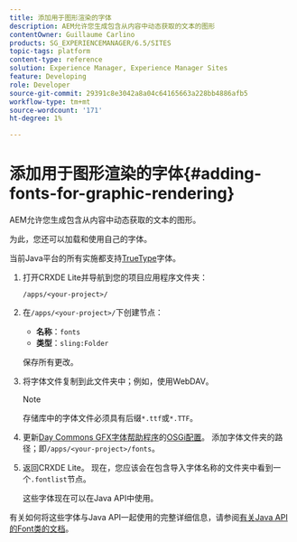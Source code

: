```yaml
---
title: 添加用于图形渲染的字体
description: AEM允许您生成包含从内容中动态获取的文本的图形
contentOwner: Guillaume Carlino
products: SG_EXPERIENCEMANAGER/6.5/SITES
topic-tags: platform
content-type: reference
solution: Experience Manager, Experience Manager Sites
feature: Developing
role: Developer
source-git-commit: 29391c8e3042a8a04c64165663a228bb4886afb5
workflow-type: tm+mt
source-wordcount: '171'
ht-degree: 1%

---
```


# 添加用于图形渲染的字体{#adding-fonts-for-graphic-rendering}

AEM允许您生成包含从内容中动态获取的文本的图形。

为此，您还可以加载和使用自己的字体。

当前Java平台的所有实施都支持[TrueType](https://en.wikipedia.org/wiki/Truetype)字体。

1. 打开CRXDE Lite并导航到您的项目应用程序文件夹：

   `/apps/<your-project>/`

1. 在`/apps/<your-project>/`下创建节点：

   * **名称**：`fonts`
   * **类型**：`sling:Folder`

   保存所有更改。

1. 将字体文件复制到此文件夹中；例如，使用WebDAV。

   >[!NOTE]
   >
   >存储库中的字体文件必须具有后缀`*.ttf`或`*.TTF`。

1. 更新[Day Commons GFX字体帮助程序](/help/sites-deploying/osgi-configuration-settings.md)的[OSGi配置](/help/sites-deploying/configuring-osgi.md)。 添加字体文件夹的路径；即`/apps/<your-project>/fonts`。

1. 返回CRXDE Lite。 现在，您应该会在包含导入字体名称的文件夹中看到一个`.fontlist`节点。

   这些字体现在可以在Java API中使用。

有关如何将这些字体与Java API一起使用的完整详细信息，请参阅[有关Java API的Font类的文档](https://download.oracle.com/javase/6/docs/api/java/awt/Font.html)。
